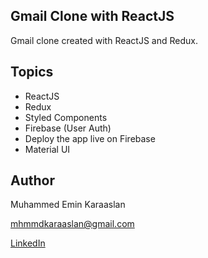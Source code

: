 ## Gmail Clone with ReactJS

Gmail clone created with ReactJS and Redux.

## Topics
- ReactJS
- Redux
- Styled Components
- Firebase (User Auth)
- Deploy the app live on Firebase
- Material UI

## Author
Muhammed Emin Karaaslan

mhmmdkaraaslan@gmail.com

[LinkedIn](https://www.linkedin.com/in/muhammed-emin-karaaslan-b016a8132/)
